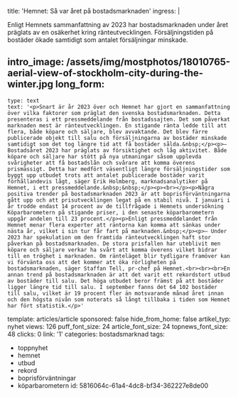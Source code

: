 title: 'Hemnet: Så var året på bostadsmarknaden'
ingress: |
  <p>Enligt Hemnets sammanfattning av 2023 har bostadsmarknaden under året präglats av en osäkerhet kring ränteutvecklingen. Försäljningstiden på bostäder ökade samtidigt som antalet försäljningar minskade.
  </p>
  
intro_image: /assets/img/mostphotos/18010765-aerial-view-of-stockholm-city-during-the-winter.jpg
long_form:
  -
    type: text
    text: '<p>Snart är år 2023 över och Hemnet har gjort en sammanfattning över vilka faktorer som präglat den svenska bostadsmarknaden. Detta presenteras i ett pressmeddelande från bostadssajten. Det som påverkat marknaden mest är ränteutvecklingen. En stigande ränta ledde till att flera, både köpare och säljare, blev avvaktande. Det blev färre publicerade objekt till salu och försäljningarna av bostäder minskade samtidigt som det tog längre tid att få bostäder sålda.&nbsp;</p><p>– Bostadsåret 2023 har präglats av försiktighet och låg aktivitet. Både köpare och säljare har stött på nya utmaningar såsom upplevda svårigheter att få bostadslån och svårare att komma överens prismässigt. Detta har medfört väsentligt längre försäljningstider som byggt upp utbudet trots att antalet publicerade bostäder varit förhållandevis lågt, säger Erik Holmberg, marknadsanalytiker på Hemnet, i ett pressmeddelande.&nbsp;&nbsp;</p><p><br></p><p>Några positiva trender på bostadsmarknaden 2023 är att boprisförväntningarna gått upp och att prisutvecklingen legat på en stabil nivå. I januari i år trodde endast 14 procent av de tillfrågade i Hemnets undersökning Köparbarometern på stigande priser, i den senaste köparbarometern uppgår andelen till 23 procent.</p><p>Enligt pressmeddelandet från Hemnet menar flera experter att räntorna kan komma att sänkas under nästa år, vilket i sin tur får fart på marknaden.&nbsp;</p><p>– Under 2023 har spekulation om den framtida ränteutvecklingen haft stor påverkan på bostadsmarknaden. De stora prisfallen har uteblivit men köpare och säljare verkar ha svårt att komma överens vilket bidrar till en tröghet i marknaden. Om ränteläget blir tydligare framöver kan vi förvänta oss att det kommer att öka rörligheten på bostadsmarknaden, säger Staffan Tell, pr-chef på Hemnet.<br><br><br>En annan trend på bostadsmarknaden är att det varit ett rekordstort utbud av bostäder till salu. Det höga utbudet beror främst på att bostäder ligger längre tid till salu. I september fanns det 64 102 bostäder till salu, vilket är 19 procent fler än motsvarande månad året innan och den högsta nivån som noterats så långt tillbaka i tiden som Hemnet har fört statistik.</p>'
template: articles/article
sponsored: false
hide_from_home: false
artikel_typ: nyhet
views: 126
puff_font_size: 24
article_font_size: 24
topnews_font_size: 48
clicks: 0
link: '1'
categories: bostadsmarknad
tags:
  - toppnyhet
  - hemnet
  - utbud
  - rekord
  - boprisförväntningar
  - köparbarometern
id: 5816064c-61a4-4dc8-bf34-362227e8de00
